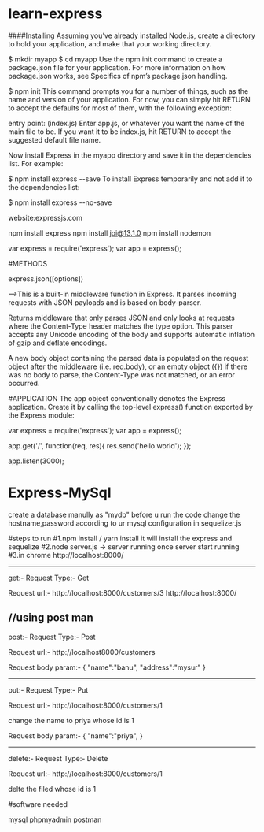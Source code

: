 # learn-express
####Installing
Assuming you’ve already installed Node.js, create a directory to hold your application, and make that your working directory.

$ mkdir myapp
$ cd myapp
Use the npm init command to create a package.json file for your application. For more information on how package.json works, see Specifics of npm’s package.json handling.

$ npm init
This command prompts you for a number of things, such as the name and version of your application. For now, you can simply hit RETURN to accept the defaults for most of them, with the following exception:

entry point: (index.js)
Enter app.js, or whatever you want the name of the main file to be. If you want it to be index.js, hit RETURN to accept the suggested default file name.

Now install Express in the myapp directory and save it in the dependencies list. For example:

$ npm install express --save
To install Express temporarily and not add it to the dependencies list:

$ npm install express --no-save

website:expressjs.com

npm install express
npm install joi@13.1.0
npm install nodemon

var express = require('express');
var app = express();

#METHODS

express.json([options])

-->This is a built-in middleware function in Express. It parses incoming requests with JSON payloads and is based on body-parser.

Returns middleware that only parses JSON and only looks at requests where the Content-Type header matches the type option. This parser accepts any Unicode encoding of the body and supports automatic inflation of gzip and deflate encodings.

A new body object containing the parsed data is populated on the request object after the middleware (i.e. req.body), or an empty object ({}) if there was no body to parse, the Content-Type was not matched, or an error occurred.

#APPLICATION
The app object conventionally denotes the Express application. Create it by calling the top-level express() function exported by the Express module:

var express = require('express');
var app = express();

app.get('/', function(req, res){
res.send('hello world');
});

app.listen(3000);

# Express-MySql

create a database manully as "mydb" before u run the code
change the hostname,password according to ur mysql configuration
in sequelizer.js

#steps to run
#1.npm install / yarn install
it will install the express and sequelize
#2.node server.js ->
server running once server start running
#3.in chrome http://localhost:8000/

-----------------------------------------------------


get:-
Request Type:- Get

Request url:- http://localhost:8000/customers/3
http://localhost:8000/

//using post man
----------------------------------------------------

post:-
Request Type:- Post

Request url:- http://localhost8000/customers

Request body param:-
{
"name":"banu",
"address":"mysur"
}

-----------------------------------------------------------

put:-
Request Type:- Put

Request url:- http://localhost:8000/customers/1

change the name to priya whose id is 1

Request body param:-
{
"name":"priya",
}

------------------------------------------------------------

delete:-
Request Type:- Delete

Request url:- http://localhost:8000/customers/1

delte the filed whose id is 1

#software needed

mysql
phpmyadmin
postman
